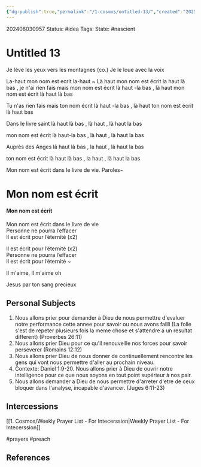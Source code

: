 ```yaml
---
{"dg-publish":true,"permalink":"/1-cosmos/untitled-13/","created":"2025-01-22T11:17:14.015-05:00","updated":"2024-08-03T13:28:47.733-04:00"}
---
```


202408030957
Status: #idea
Tags: 
State: #nascient
# Untitled 13
Je lève les yeux vers les montagnes (co.)
Je le loue avec la voix

La-haut mon nom est ecrit la-haut
~
Là haut mon nom est écrit la haut là bas , je n'ai rien fais mais mon nom est écrit là haut -la bas , là haut mon nom est écrit là haut là bas

Tu n'as rien fais mais ton nom écrit là haut -la bas , là haut ton nom est écrit là haut bas

Dans le livre saint là haut là bas , là haut , là haut la bas

mon nom est écrit là haut-la bas , là haut , là haut la bas

Auprès des Anges là haut là bas , la haut , là haut la bas

ton nom est écrit là haut là bas , la haut , là haut la bas


Mon nom est écrit dans le livre de vie.
Paroles~
# Mon nom est écrit

#### **Mon nom est écrit**

Mon nom est écrit dans le livre de vie  
Personne ne pourra l’effacer  
Il est écrit pour l’éternité (x2)

Il est écrit pour l’éternité (x2)  
Personne ne pourra l’effacer  
Il est écrit pour l’éternité
~


Il m'aime, Il m'aime oh

Jesus par ton sang precieux

## Personal Subjects
1. Nous allons prier pour demander à Dieu de nous permettre d'evaluer notre performance cette annee pour savoir ou nous avons failli (La folie s'est de repeter plusieurs fois la meme chose et s'attendre a un resultat different) (Proverbes 26:11)
2. Nous allons prier Dieu pour ce qu'il renouvellle nos forces pour savoir perseverer (Romains 12:12)
3. Nous allons prier Dieu de nous donner de continuellement rencontre les gens qui vont nous permettre d'aller au prochain niveau. 
4. Contexte: Daniel 1:9-20. Nous allons prier à Dieu de ouvrir notre intelligence pour ce que nous soyons en tout point supérieur à nos pair. 
5. Nous allons demander a Dieu de nous permettre d'arreter d'etre de ceux bloquer dans l'analyse, incapable d'avancer. (Juges 6:11-23)


## Intercessions
[[1. Cosmos/Weekly Prayer List - For Intecerssion\|Weekly Prayer List - For Intecerssion]]

#prayers #preach 

## References
